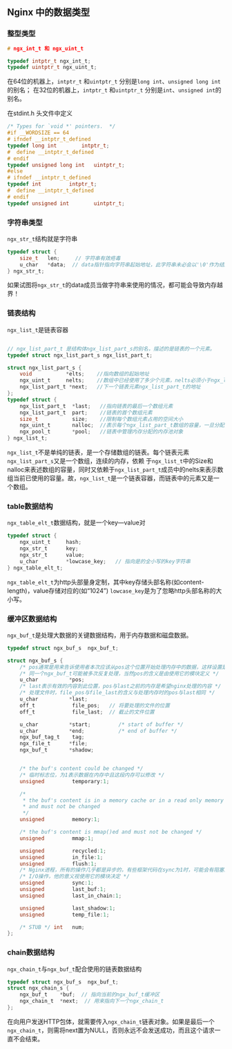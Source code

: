 ## Nginx 中的数据类型

### 整型类型

```c
# ngx_int_t 和 ngx_uint_t

typedef intptr_t ngx_int_t;
typedef uintptr_t ngx_uint_t;

```

在64位的机器上，`intptr_t` 和`uintptr_t` 分别是`long int`、`unsigned long int`的别名；
在32位的机器上，`intptr_t` 和`uintptr_t` 分别是`int`、`unsigned int`的别名。

在stdint.h 头文件中定义
```c
/* Types for `void *' pointers.  */
#if __WORDSIZE == 64
# ifndef __intptr_t_defined
typedef long int		intptr_t;
#  define __intptr_t_defined
# endif
typedef unsigned long int	uintptr_t;
#else
# ifndef __intptr_t_defined
typedef int			intptr_t;
#  define __intptr_t_defined
# endif
typedef unsigned int		uintptr_t;
```


### 字符串类型

`ngx_str_t`结构就是字符串

```c
typedef struct {
    size_t   len;     // 字符串有效疮毒
    u_char   *data;  // data指针指向字符串起始地址，此字符串未必会以'\0'作为结尾，必须要根据len来使用data成员
} ngx_str_t;
```

如果试图将`ngx_str_t`的data成员当做字符串来使用的情况，都可能会导致内存越界！


### 链表结构

`ngx_list_t`是链表容器

```c

// ngx_list_part_t 是结构体ngx_list_part_s的别名，描述的是链表的一个元素。
typedef struct ngx_list_part_s ngx_list_part_t;

struct ngx_list_part_s {
    void           *elts;    //指向数组的起始地址
    ngx_uint_t     nelts;    //数组中已经使用了多少个元素，nelts必须小于ngx_list_t结构中的nalloc
    ngx_list_part_t *next;   //下一个链表元素ngx_list_part_t的地址
};
typedef struct {
    ngx_list_part_t  *last;   //指向链表的最后一个数组元素 
    ngx_list_part_t  part;    //链表的首个数组元素
    size_t           size;    //限制每个数组元素占用的空间大小
    ngx_uint_t       nalloc;  //表示每个ngx_list_part_t数组的容量，一旦分配后不可更改
    ngx_pool_t       *pool;   //链表中管理内存分配的内存池对象
} ngx_list_t;
```

`ngx_list_t`不是单纯的链表，是一个存储数组的链表。每个链表元素`ngx_list_part_s`又是一个数组，连续的内存，依赖
于`ngx_list_t`中的Size和nalloc来表述数组的容量，同时又依赖于`ngx_list_part_t`成员中的nelts来表示数组当前已使用的容量。故，`ngx_list_t`是一个链表容器，而链表中的元素又是一个数组。



### table数据结构

`ngx_table_elt_t`数据结构，就是一个key—value对

```c
typedef struct {
    ngx_uint_t     hash;
    ngx_str_t      key;
    ngx_str_t      value;
    u_char         *lowcase_key;   // 指向是的全小写的key字符串
} ngx_table_elt_t;
```

`ngx_table_elt_t`为http头部量身定制，其中key存储头部名称(如content-length)，value存储对应的(如“1024”)
`lowcase_key`是为了忽略http头部名称的大小写。


### 缓冲区数据结构

`ngx_buf_t`是处理大数据的关键数据结构，用于内存数据和磁盘数据。

```c
typedef struct ngx_buf_s  ngx_buf_t;

struct ngx_buf_s {
    /* pos通常是用来告诉使用者本次应该从pos这个位置开始处理内存中的数据，这样设置是因为 */
    /* 同一个ngx_buf_t可能被多次反复处理，当然pos的含义是由使用它的模块定义 */
    u_char          *pos;
    /* last表示有效的内容到此位置，pos与last之前的内存是希望nginx处理的内容 */
    /* 处理文件时，file_pos与file_last的含义与处理内存时的pos与last相同 */ 
    u_char          *last;
    off_t            file_pos;   // 将要处理的文件的位置 
    off_t            file_last;  // 截止的文件位置

    u_char          *start;         /* start of buffer */
    u_char          *end;           /* end of buffer */
    ngx_buf_tag_t    tag;
    ngx_file_t      *file;
    ngx_buf_t       *shadow;


    /* the buf's content could be changed */
    /* 临时标志位，为1表示数据在内存中且这段内存可以修改 */
    unsigned         temporary:1;

    /*
     * the buf's content is in a memory cache or in a read only memory
     * and must not be changed
     */
    unsigned         memory:1;

    /* the buf's content is mmap()ed and must not be changed */
    unsigned         mmap:1;

    unsigned         recycled:1;
    unsigned         in_file:1;
    unsigned         flush:1;
    /* Nginx进程，所有的操作几乎都是异步的，有些框架代码在sync为1时，可能会有阻塞的方式进行 */
    /* I/O操作，他的意义视使用它的模块决定 */
    unsigned         sync:1;
    unsigned         last_buf:1;
    unsigned         last_in_chain:1;

    unsigned         last_shadow:1;
    unsigned         temp_file:1;

    /* STUB */ int   num;
};
```

### chain数据结构
`ngx_chain_t`与`ngx_buf_t`配合使用的链表数据结构

```c
typedef struct ngx_buf_s  ngx_buf_t;
struct ngx_chain_s {
    ngx_buf_t    *buf;  // 指向当前的ngx_buf_t缓冲区
    ngx_chain_t  *next;  // 用来指向下一个ngx_chain_t
};
```

在向用户发送HTTP包体，就需要传入`ngx_chain_t`链表对象。如果是最后一个`ngx_chain_t`，则需将next置为NULL，否则永远不会发送成功，而且这个请求一直不会结束。


